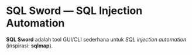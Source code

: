 # SQL Sword — SQL Injection Automation

**SQL Sword** adalah tool GUI/CLI sederhana untuk *SQL injection automation* (inspirasi: **sqlmap**).

 
